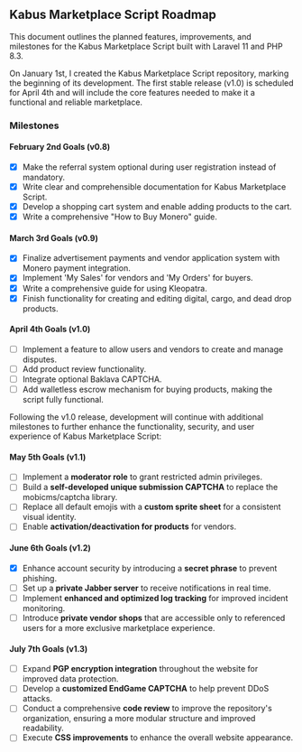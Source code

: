 ## Kabus Marketplace Script Roadmap

This document outlines the planned features, improvements, and milestones for the Kabus Marketplace Script built with Laravel 11 and PHP 8.3.

On January 1st, I created the Kabus Marketplace Script repository, marking the beginning of its development. The first stable release (v1.0) is scheduled for April 4th and will include the core features needed to make it a functional and reliable marketplace.

### Milestones

#### February 2nd Goals (v0.8)
- [X] Make the referral system optional during user registration instead of mandatory.
- [X] Write clear and comprehensible documentation for Kabus Marketplace Script.
- [X] Develop a shopping cart system and enable adding products to the cart.
- [X] Write a comprehensive "How to Buy Monero" guide.

#### March 3rd Goals (v0.9)
- [X] Finalize advertisement payments and vendor application system with Monero payment integration.
- [X] Implement 'My Sales' for vendors and 'My Orders' for buyers.
- [X] Write a comprehensive guide for using Kleopatra.
- [X] Finish functionality for creating and editing digital, cargo, and dead drop products.

#### April 4th Goals (v1.0)
- [ ] Implement a feature to allow users and vendors to create and manage disputes.
- [ ] Add product review functionality.
- [ ] Integrate optional Baklava CAPTCHA.
- [ ] Add walletless escrow mechanism for buying products, making the script fully functional.

Following the v1.0 release, development will continue with additional milestones to further enhance the functionality, security, and user experience of Kabus Marketplace Script:

#### May 5th Goals (v1.1)
- [ ] Implement a **moderator role** to grant restricted admin privileges.
- [ ] Build a **self-developed unique submission CAPTCHA** to replace the mobicms/captcha library.
- [ ] Replace all default emojis with a **custom sprite sheet** for a consistent visual identity.
- [ ] Enable **activation/deactivation for products** for vendors.

#### June 6th Goals (v1.2)

- [X] Enhance account security by introducing a **secret phrase** to prevent phishing.
- [ ] Set up a **private Jabber server** to receive notifications in real time.
- [ ] Implement **enhanced and optimized log tracking** for improved incident monitoring.
- [ ] Introduce **private vendor shops** that are accessible only to referenced users for a more exclusive marketplace experience.

#### July 7th Goals (v1.3)
- [ ] Expand **PGP encryption integration** throughout the website for improved data protection.
- [ ] Develop a **customized EndGame CAPTCHA** to help prevent DDoS attacks.
- [ ] Conduct a comprehensive **code review** to improve the repository's organization, ensuring a more modular structure and improved readability.
- [ ] Execute **CSS improvements** to enhance the overall website appearance.
